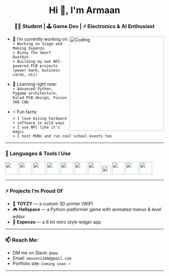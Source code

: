 <h1 align="center">Hi 👋, I'm Armaan</h1>
<h3 align="center">👨‍💻 Student | 🕹️ Game Dev | ⚡ Electronics & AI Enthusiast</h3>

<img align="right" alt="Coding" width="300" src="https://giphy.com/gifs/ChesterAbstract-code-coding-coded-EZr27ZbJwmjE9PGyLN">

- 🔭 I’m currently working on:             
  `> Working on Siege and Making Expenzo`                      
  `> Binny The Smart Dustbin`                          
  `> Building my own NFC-powered PCB projects (power bank, business cards, etc)`

- 🌱 Learning right now:  
  `> Advanced Python, Pygame architecture, KiCad PCB design, Fusion 360 CAD`

- ⚡ Fun facts:  
  `> I love mixing hardware + software in wild ways`  
  `> I use NFC like it’s magic`  
  `> I host MUNs and run cool school events too`

---

### 🧰 Languages & Tools I Use

<p align="left">
  <img src="https://cdn.jsdelivr.net/gh/devicons/devicon/icons/python/python-original.svg" height="40"/>
  <img src="https://cdn.jsdelivr.net/gh/devicons/devicon/icons/html5/html5-original.svg" height="40"/>
  <img src="https://cdn.jsdelivr.net/gh/devicons/devicon/icons/css3/css3-original.svg" height="40"/>
  <img src="https://cdn.jsdelivr.net/gh/devicons/devicon/icons/javascript/javascript-original.svg" height="40"/>
  <img src="https://cdn.jsdelivr.net/gh/devicons/devicon/icons/java/java-original.svg" height="40"/>
  <img src="https://cdn.jsdelivr.net/gh/devicons/devicon/icons/arduino/arduino-original.svg" height="40"/>
  <img src="https://cdn.jsdelivr.net/gh/devicons/devicon/icons/kicad/kicad-original.svg" height="40"/>
  <img src="https://img.shields.io/badge/Fusion%20360-E73C00?style=for-the-badge&logo=autodesk&logoColor=white" height="28"/>
  <img src="https://cdn.jsdelivr.net/gh/devicons/devicon/icons/github/github-original.svg" height="40"/>
  <img src="https://cdn.jsdelivr.net/gh/devicons/devicon/icons/vscode/vscode-original.svg" height="40"/>
  <img src="https://cdn.jsdelivr.net/gh/devicons/devicon/icons/figma/figma-original.svg" height="40"/>
</p>

---

### ⚡ Projects I’m Proud Of
- 🔌 **TOYZY** — a custom 3D printer (WIP)
- 🎮 **Hellspace** — a Python platformer game with animated menus & level editor
- 📱 **Expenzo** — a 8 bit retro style ledger app

---

### 📫 Reach Me:
- DM me on Slack: `@amu`
- Email: `amusoni240@gmail.com` 
- Portfolio site: `Coming soon ⚡`

---


